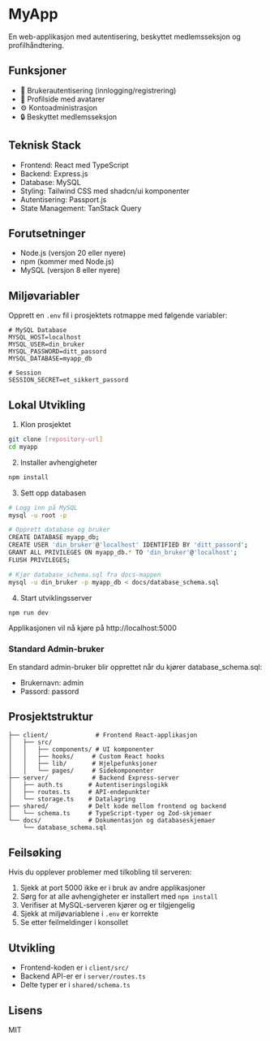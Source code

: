 # MyApp

En web-applikasjon med autentisering, beskyttet medlemsseksjon og profilhåndtering.

## Funksjoner

- 🔐 Brukerautentisering (innlogging/registrering)
- 👤 Profilside med avatarer
- ⚙️ Kontoadministrasjon
- 🔒 Beskyttet medlemsseksjon

## Teknisk Stack

- Frontend: React med TypeScript
- Backend: Express.js
- Database: MySQL
- Styling: Tailwind CSS med shadcn/ui komponenter
- Autentisering: Passport.js
- State Management: TanStack Query

## Forutsetninger

- Node.js (versjon 20 eller nyere)
- npm (kommer med Node.js)
- MySQL (versjon 8 eller nyere)

## Miljøvariabler

Opprett en `.env` fil i prosjektets rotmappe med følgende variabler:

```env
# MySQL Database
MYSQL_HOST=localhost
MYSQL_USER=din_bruker
MYSQL_PASSWORD=ditt_passord
MYSQL_DATABASE=myapp_db

# Session
SESSION_SECRET=et_sikkert_passord
```

## Lokal Utvikling

1. Klon prosjektet
```bash
git clone [repository-url]
cd myapp
```

2. Installer avhengigheter
```bash
npm install
```

3. Sett opp databasen
```bash
# Logg inn på MySQL
mysql -u root -p

# Opprett database og bruker
CREATE DATABASE myapp_db;
CREATE USER 'din_bruker'@'localhost' IDENTIFIED BY 'ditt_passord';
GRANT ALL PRIVILEGES ON myapp_db.* TO 'din_bruker'@'localhost';
FLUSH PRIVILEGES;

# Kjør database_schema.sql fra docs-mappen
mysql -u din_bruker -p myapp_db < docs/database_schema.sql
```

4. Start utviklingsserver
```bash
npm run dev
```

Applikasjonen vil nå kjøre på http://localhost:5000

### Standard Admin-bruker
En standard admin-bruker blir opprettet når du kjører database_schema.sql:
- Brukernavn: admin
- Passord: passord

## Prosjektstruktur

```
├── client/             # Frontend React-applikasjon
│   ├── src/
│   │   ├── components/ # UI komponenter
│   │   ├── hooks/     # Custom React hooks
│   │   ├── lib/       # Hjelpefunksjoner
│   │   └── pages/     # Sidekomponenter
├── server/            # Backend Express-server
│   ├── auth.ts       # Autentiseringslogikk
│   ├── routes.ts     # API-endepunkter
│   └── storage.ts    # Datalagring
├── shared/           # Delt kode mellom frontend og backend
│   └── schema.ts     # TypeScript-typer og Zod-skjemaer
└── docs/             # Dokumentasjon og databaseskjemaer
    └── database_schema.sql
```

## Feilsøking

Hvis du opplever problemer med tilkobling til serveren:
1. Sjekk at port 5000 ikke er i bruk av andre applikasjoner
2. Sørg for at alle avhengigheter er installert med `npm install`
3. Verifiser at MySQL-serveren kjører og er tilgjengelig
4. Sjekk at miljøvariablene i `.env` er korrekte
5. Se etter feilmeldinger i konsollet

## Utvikling

- Frontend-koden er i `client/src/`
- Backend API-er er i `server/routes.ts`
- Delte typer er i `shared/schema.ts`

## Lisens

MIT